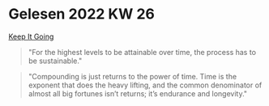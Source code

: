 # Gelesen 2022 KW 26

[Keep It Going](https://www.collaborativefund.com/blog/keep-it-going/)

> "For the highest levels to be attainable over time, the process has to be sustainable."

> "Compounding is just returns to the power of time. Time is the exponent that does the heavy lifting, and the common denominator of almost all big fortunes isn’t returns; it’s endurance and longevity."